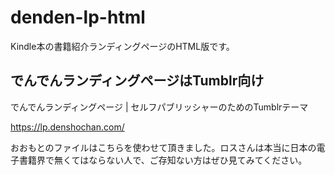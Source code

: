 # denden-lp-html
 Kindle本の書籍紹介ランディングページのHTML版です。

## でんでんランディングページはTumblr向け

でんでんランディングページ | セルフパブリッシャーのためのTumblrテーマ

https://lp.denshochan.com/

おおもとのファイルはこちらを使わせて頂きました。ロスさんは本当に日本の電子書籍界で無くてはならない人で、ご存知ない方はぜひ見てみてください。
